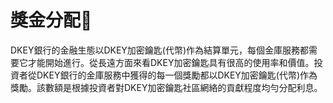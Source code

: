 # 獎金分配🎁

DKEY銀行的金融生態以DKEY加密鑰匙\(代幣\)作為結算單元，每個金庫服務都需要它才能開始進行。從長遠方面來看DKEY加密鑰匙具有很高的使用率和價值。投資者從DKEY銀行的金庫服務中獲得的每一個獎勵都以DKEY加密鑰匙\(代幣\)作為獎勵。該數額是根據投資者對DKEY加密鑰匙社區網絡的貢獻程度均勻分配利息。

